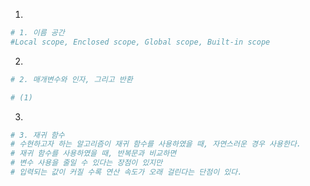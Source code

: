 1. 

```python
# 1. 이름 공간
#Local scope, Enclosed scope, Global scope, Built-in scope
```



2. 

```python
# 2. 매개변수와 인자, 그리고 반환

# (1)
```





3. 

```python
# 3. 재귀 함수
# 수현하고자 하는 알고리즘이 재귀 함수를 사용하였을 때, 자연스러운 경우 사용한다.
# 재귀 함수를 사용하였을 때, 반복문과 비교하면
# 변수 사용을 줄일 수 있다는 장점이 있지만
# 입력되는 값이 커질 수록 연산 속도가 오래 걸린다는 단점이 있다.
```
